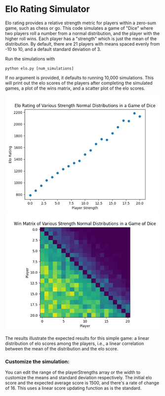 # Elo Rating Simulator

Elo rating provides a relative strength metric for players within a zero-sum game, such as chess or go. This code simulates a game of "Dice" where two players roll a number from a normal distribution, and the player with the higher roll wins. Each player has a "strength" which is just the mean of the distribution. By default, there are 21 players with means spaced evenly from -10 to 10, and a default standard deviation of 3.

Run the simulations with

```buildoutcfg
python elo.py [num_simulations]
```

If no argument is provided, it defaults to running 10,000 simulations. This will print out the elo scores of the players after completing the simulated games, a plot of the wins matrix, and a scatter plot of the elo scores.

![image info](./images/elo_plot.png)
![image info](./images/wins_matrix.png)

The results illustrate the expected results for this simple game: a linear distribution of elo scores among the players, i.e., a linear correlation between the mean of the distribution and the elo score.

### Customize the simulation:
You can edit the range of the playerStrengths array or the width to customize the means and standard deviation respectively.
The initial elo score and the expected average score is 1500, and there's a rate of change of 16. This uses a linear score updating function as is the standard.